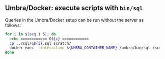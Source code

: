 ## Umbra/Docker: execute scripts with `bin/sql`

Queries in the Umbra/Docker setup can be run without the server as follows:

```bash
for i in $(seq 1 6); do
  echo ============ Q${i} ============
  cp ../sql/q${i}.sql scratch/
  docker exec --interactive ${UMBRA_CONTAINER_NAME} /umbra/bin/sql /scratch/ldbc.db /scratch/q${i}.sql
done
```
